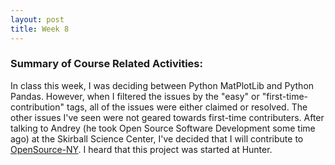 ```yaml
---
layout: post
title: Week 8
---
```




### Summary of Course Related Activities:
In class this week, I was deciding between Python MatPlotLib and Python Pandas. 
However, when I filtered the issues by the "easy" or "first-time-contribution" tags, all of the issues were either claimed or resolved. 
The other issues I've seen were not geared towards first-time contributers. 
After talking to Andrey (he took Open Source Software Development some time ago) at the Skirball Science Center, 
I've decided that I will contribute to [OpenSource-NY](https://github.com/opensource-ny/OpenSource-NY). 
I heard that this project was started at Hunter. 
